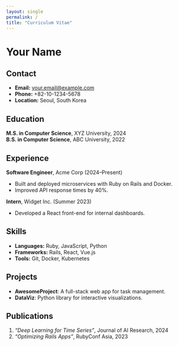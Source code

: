 ```yaml
---
layout: single
permalink: /
title: "Curriculum Vitae"
---
```


# Your Name

## Contact
- **Email:** your.email@example.com  
- **Phone:** +82-10-1234-5678  
- **Location:** Seoul, South Korea  

## Education
**M.S. in Computer Science**, XYZ University, 2024  
**B.S. in Computer Science**, ABC University, 2022  

## Experience
**Software Engineer**, Acme Corp (2024–Present)  
- Built and deployed microservices with Ruby on Rails and Docker.  
- Improved API response times by 40%.

**Intern**, Widget Inc. (Summer 2023)  
- Developed a React front-end for internal dashboards.

## Skills
- **Languages:** Ruby, JavaScript, Python  
- **Frameworks:** Rails, React, Vue.js  
- **Tools:** Git, Docker, Kubernetes  

## Projects
- **AwesomeProject**: A full-stack web app for task management.  
- **DataViz**: Python library for interactive visualizations.

## Publications
1. _“Deep Learning for Time Series”_, Journal of AI Research, 2024  
2. _“Optimizing Rails Apps”_, RubyConf Asia, 2023
